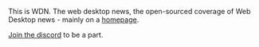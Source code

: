 This is WDN. The web desktop news, the open-sourced coverage of Web Desktop news - mainly on a [homepage](https://adthoughtsglobal.github.io/wdn/).

[Join the discord](https://discord.gg/drPWBDpjES) to be a part.
